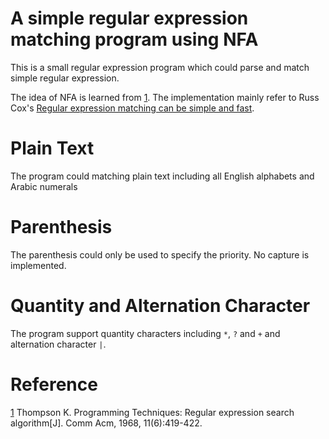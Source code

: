 # A simple regular expression matching program using NFA

This is a small regular expression program which could parse
and match simple regular expression.

The idea of NFA is learned from [1]. The implementation mainly
refer to Russ Cox's [Regular expression matching can be simple and fast][1].

[1]: <https://swtch.com/~rsc/regexp/regexp1.html>

# Plain Text

The program could matching plain text including all English alphabets
and Arabic numerals

# Parenthesis

The parenthesis could only be used to specify the priority. No capture is
implemented.

# Quantity and Alternation Character

The program support quantity characters including `*`, `?` and `+` and
alternation character `|`.

# Reference

[1] Thompson K. Programming Techniques: Regular expression search
algorithm[J]. Comm Acm, 1968, 11(6):419-422.
